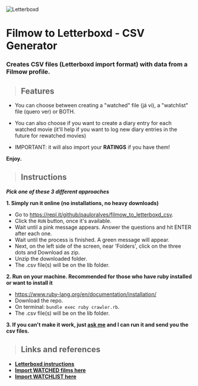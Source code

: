 <img src="https://a.ltrbxd.com/logos/letterboxd-logo-h-pos-rgb.svg" title="Letterboxd" alt="Letterboxd">

# Filmow to Letterboxd - CSV Generator

### Creates CSV files (Letterboxd import format) with data from a Filmow profile.

> ## Features
* You can choose between creating a "watched" file (já vi), a "watchlist" file (quero ver) or BOTH.

* You can also choose if you want to create a diary entry for each watched movie (it'll help if you want to log new diary entries in the future for rewatched movies)

* IMPORTANT: it will also import your **RATINGS** if you have them!

**Enjoy.**

> ## Instructions

***Pick one of these 3 different approaches***

**1. Simply run it online (no installations, no heavy downloads)**
- Go to https://repl.it/github/pauloralves/filmow_to_letterboxd_csv.
- Click the `RUN` button, once it's available. 
- Wait until a pink message appears. Answer the questions and hit ENTER after each one.
- Wait until the process is finished. A green message will appear.
- Next, on the left side of the screen, near 'Folders', click on the three dots and Download as zip.
- Unzip the downloaded folder.
- The .csv file(s) will be on the lib folder.

**2. Run on your machine. Recommended for those who have ruby installed or want to install it**
- https://www.ruby-lang.org/en/documentation/installation/
- Download the repo.
- On terminal: `bundle exec ruby crawler.rb`.
- The .csv file(s) will be on the lib folder.

**3. If you can't make it work, just <a href="https://twitter.com/paulo_fii" target="_blank">ask me</a> and I can run it and send you the csv files.**

> ## Links and references

- <a href="https://letterboxd.com/about/importing-data/" target="_blank">**Letterboxd instructions**</a>
- <a href="https://letterboxd.com/import/" target="_blank">**Import WATCHED films here**</a>
- <a href="https://letterboxd.com/watchlist/" target="_blank">**Import WATCHLIST here**</a>
